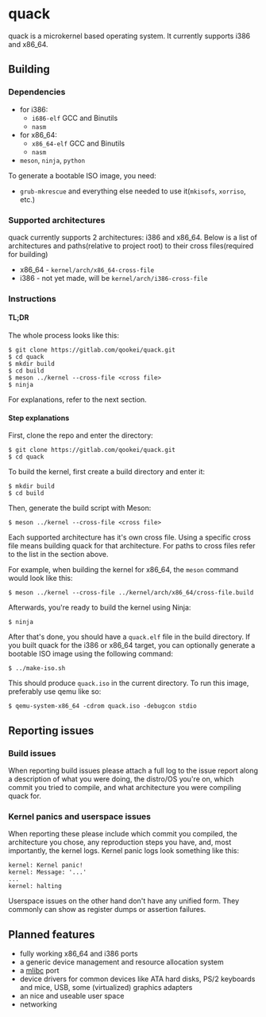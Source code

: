 # quack
quack is a microkernel based operating system. It currently supports i386 and x86\_64.

## Building

### Dependencies
- for i386:
	- `i686-elf` GCC and Binutils
	- `nasm`
- for x86\_64:
	- `x86_64-elf` GCC and Binutils
	- `nasm`
- `meson`, `ninja`, `python`

To generate a bootable ISO image, you need:
- `grub-mkrescue` and everything else needed to use it(`mkisofs`, `xorriso`, etc.)

### Supported architectures
quack currently supports 2 architectures: i386 and x86\_64. Below is a list of architectures and paths(relative to project root) to their cross files(required for building)
- x86\_64 - `kernel/arch/x86_64-cross-file`
- i386 - not yet made, will be `kernel/arch/i386-cross-file`

### Instructions

#### TL;DR

The whole process looks like this:

```
$ git clone https://gitlab.com/qookei/quack.git
$ cd quack
$ mkdir build
$ cd build
$ meson ../kernel --cross-file <cross file>
$ ninja
```

For explanations, refer to the next section.

#### Step explanations

First, clone the repo and enter the directory:
```
$ git clone https://gitlab.com/qookei/quack.git
$ cd quack
```

To build the kernel, first create a build directory and enter it:
```
$ mkdir build
$ cd build
```

Then, generate the build script with Meson:
```
$ meson ../kernel --cross-file <cross file>
```

Each supported architecture has it's own cross file. Using a specific cross file means building quack for that architecture.
For paths to cross files refer to the list in the section above.

For example, when building the kernel for x86\_64, the `meson` command would look like this:
```
$ meson ../kernel --cross-file ../kernel/arch/x86_64/cross-file.build
```

Afterwards, you're ready to build the kernel using Ninja:
```
$ ninja
```

After that's done, you should have a `quack.elf` file in the build directory.
If you built quack for the i386 or x86\_64 target, you can optionally generate a bootable ISO image using the following command:

```
$ ../make-iso.sh
```

This should produce `quack.iso` in the current directory.
To run this image, preferably use qemu like so:
```
$ qemu-system-x86_64 -cdrom quack.iso -debugcon stdio
```

## Reporting issues

### Build issues
When reporting build issues please attach a full log to the issue report along a description of what you were doing, the distro/OS you're on, which commit you tried to compile, and what architecture you were compiling quack for.

### Kernel panics and userspace issues
When reporting these please include which commit you compiled, the architecture you chose, any reproduction steps you have, and, most importantly, the kernel logs.
Kernel panic logs look something like this:

```
kernel: Kernel panic!
kernel: Message: '...'
...
kernel: halting
```

Userspace issues on the other hand don't have any unified form. They commonly can show as register dumps or assertion failures.

## Planned features
- fully working x86\_64 and i386 ports
- a generic device management and resource allocation system
- a [mlibc](https://github.com/managarm/mlibc) port
- device drivers for common devices like ATA hard disks, PS/2 keyboards and mice, USB, some (virtualized) graphics adapters
- an nice and useable user space
- networking

